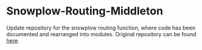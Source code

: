 # Snowplow-Routing-Middleton
Update repository for the snowplow routing function, where code has been documented and rearranged into modules. Original repository can be found [here](https://github.com/Ian1528/Snowplow-Route-Optimization).
